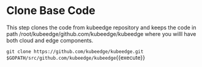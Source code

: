 # Clone Base Code

This step clones the code from kubeedge repository and keeps the code in path /root/kubeedge/github.com/kubeedge/kubeedge where you willl have both cloud and edge components. 

`git clone https://github.com/kubeedge/kubeedge.git $GOPATH/src/github.com/kubeedge/kubeedge`{{execute}}

